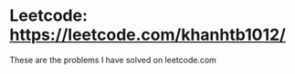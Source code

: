 # Leetcode: https://leetcode.com/khanhtb1012/

These are the problems I have solved on leetcode.com

